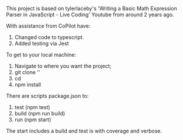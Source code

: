 This project is based on tylerlaceby's 'Writing a Basic Math Expression Parser in JavaScript - Live Coding' Youtube from around 2 years ago.    

With assistance from CoPilot have:

1. Changed code to typescript.
2. Added testing via Jest

To get to your local machine:

1. Navigate to where you want the project;
2. git clone ''
3. cd
4. npm install

There are scripts package.json to:

1. test (npm test)
2. build (npm run build)
3. run (npm start)

The start includes a build and test is with coverage and verbose.
